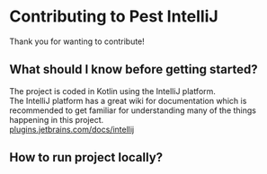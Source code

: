 # Contributing to Pest IntelliJ

Thank you for wanting to contribute!

## What should I know before getting started?
The project is coded in Kotlin using the IntelliJ platform.  
The IntelliJ platform has a great wiki for documentation which is recommended to get familiar for understanding
many of the things happening in this project.  
[plugins.jetbrains.com/docs/intellij](https://plugins.jetbrains.com/docs/intellij/welcome.html)

## How to run project locally?


